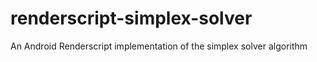 # renderscript-simplex-solver
An Android Renderscript implementation of the simplex solver algorithm
